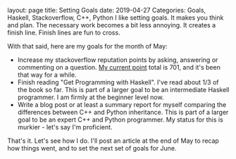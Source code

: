 layout: page
title: Setting Goals
date: 2019-04-27
Categories: Goals, Haskell, Stackoverflow, C++, Python
I like setting goals. It makes you think and plan. The necessary work becomes a bit less annoying. It creates a finish line. Finish lines are fun to cross.

With that said, here are my goals for the month of May:

- Increase my stackoverflow reputation points by asking, answering or commenting on a question. [My current point](https://stackoverflow.com/users/1870525/dannyhan12) total is 701, and it's been that way for a while.
- Finish reading "Get Programming with Haskell". I've read about 1/3 of the book so far. This is part of a larger goal to be an intermediate Haskell programmer. I am firmly at the beginner level now.
- Write a blog post or at least a summary report for myself comparing the differences between C++ and Python inheritance. This is part of a larger goal to be an expert C++ and Python programmer. My status for this is murkier - let's say I'm proficient.

That's it. Let's see how I do. I'll post an article at the end of May to recap how things went, and to set the next set of goals for June. 
